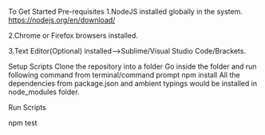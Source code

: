 To Get Started
Pre-requisites
1.NodeJS installed globally in the system. https://nodejs.org/en/download/

2.Chrome or Firefox browsers installed.

3.Text Editor(Optional) installed-->Sublime/Visual Studio Code/Brackets.

Setup Scripts
Clone the repository into a folder
Go inside the folder and run following command from terminal/command prompt
npm install 
All the dependencies from package.json and ambient typings would be installed in node_modules folder.

Run Scripts

npm test